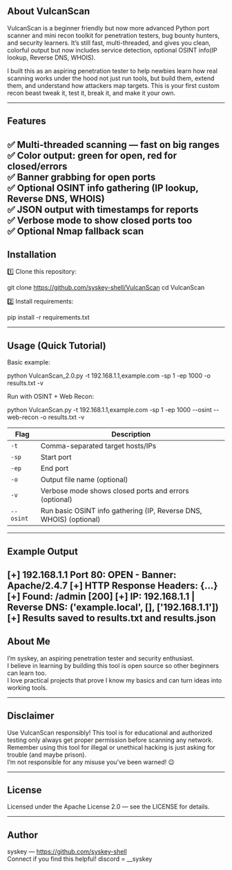 ##  About VulcanScan
VulcanScan is a beginner friendly but now more advanced Python port scanner and mini recon toolkit for penetration testers, bug bounty hunters, and security learners.
It’s still fast, multi-threaded, and gives you clean, colorful output  but now includes service detection, optional OSINT info(IP lookup, Reverse DNS, WHOIS).

I built this as an aspiring penetration tester to help newbies learn how real scanning works under the hood not just run tools, but build them, extend them, and understand how attackers map targets.
This is your first custom recon beast  tweak it, test it, break it, and make it your own.

---

## Features

✅ Multi-threaded scanning — fast on big ranges  
✅ Color output: green for open, red for closed/errors  
✅ Banner grabbing for open ports  
✅ Optional OSINT info gathering (IP lookup, Reverse DNS, WHOIS)  
✅ JSON output with timestamps for reports  
✅ Verbose mode to show closed ports too  
✅ Optional Nmap fallback scan
---

## Installation

1️⃣ Clone this repository:

git clone https://github.com/syskey-shell/VulcanScan
cd VulcanScan

2️⃣ Install requirements:

pip install -r requirements.txt

---

## Usage (Quick Tutorial)

Basic example:

python VulcanScan_2.0.py -t 192.168.1.1,example.com -sp 1 -ep 1000 -o results.txt -v

Run with OSINT + Web Recon:

python VulcanScan.py -t 192.168.1.1,example.com -sp 1 -ep 1000 --osint --web-recon -o results.txt -v


| Flag      | Description                                                          |
|-----------|----------------------------------------------------------------------|
| `-t`      | Comma-separated target hosts/IPs                                     |
| `-sp`     | Start port                                                           |
| `-ep`     | End port                                                             |
| `-o`      | Output file name (optional)                                          |
| `-v`      | Verbose mode shows closed ports and errors (optional)                |
| `--osint` | Run basic OSINT info gathering (IP, Reverse DNS, WHOIS) (optional)   |


---

##  Example Output

[+] 192.168.1.1 Port 80: OPEN - Banner: Apache/2.4.7
[+] HTTP Response Headers: {...}
[+] Found: /admin [200]
[+] IP: 192.168.1.1 | Reverse DNS: ('example.local', [], ['192.168.1.1'])
[+] Results saved to results.txt and results.json
---

##  About Me

I’m syskey, an aspiring penetration tester and security enthusiast.  
I believe in learning by building this tool is open source so other beginners can learn too.  
I love practical projects that prove I know my basics and can turn ideas into working tools.

---

## Disclaimer

Use VulcanScan responsibly! This tool is for educational and authorized testing only always get proper permission before scanning any network.  
Remember using this tool for illegal or unethical hacking is just asking for trouble (and maybe prison).  
I’m not responsible for any misuse you’ve been warned! 😉

---

##  License

Licensed under the Apache License 2.0 — see the LICENSE for details.

---

## Author

syskey — https://github.com/syskey-shell  
Connect if you find this helpful!
discord = __syskey


